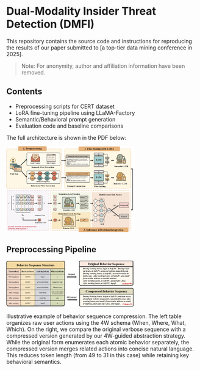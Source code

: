 # Dual-Modality Insider Threat Detection (DMFI) 

This repository contains the source code and instructions for reproducing the results of our paper submitted to [a top-tier data mining conference in 2025].

> Note: For anonymity, author and affiliation information have been removed.

## Contents
- Preprocessing scripts for CERT dataset
- LoRA fine-tuning pipeline using LLaMA-Factory
- Semantic/Behavioral prompt generation
- Evaluation code and baseline comparisons

The full architecture is shown in the PDF below:

<img src="./assets/Structrue.png" alt="main" style="zoom: 33%;" />

## Preprocessing Pipeline

<img src="./assets/Compress_Sequence.png" alt="main" style="zoom: 33%;" />

Illustrative example of behavior sequence compression. 
The left table organizes raw user actions using the 4W schema (When, Where, What, Which).
On the right, we compare the original verbose sequence with a compressed version generated by our 4W-guided abstraction strategy.
While the original form enumerates each atomic behavior separately, the compressed version merges related actions into concise natural language.
This reduces token length (from 49 to 31 in this case) while retaining key behavioral semantics. 
